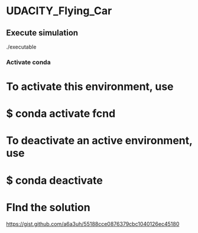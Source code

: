 # UDACITY_Flying_Car


## Execute simulation

./executable
### Activate conda
#
# To activate this environment, use
#
#     $ conda activate fcnd
#
# To deactivate an active environment, use
#
#     $ conda deactivate

# FInd the solution

https://gist.github.com/a6a3uh/55188cce0876379cbc1040126ec45180
